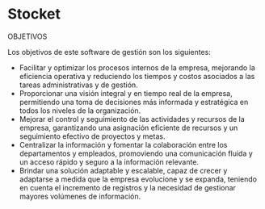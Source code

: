 # Stocket 

OBJETIVOS

Los objetivos de este software de gestión son los siguientes:

* Facilitar y optimizar los procesos internos de la empresa, mejorando la eficiencia operativa y reduciendo los tiempos
  y costos asociados a las tareas administrativas y de gestión.
* Proporcionar una visión integral y en tiempo real de la empresa, permitiendo una toma de decisiones más informada y
  estratégica en todos los niveles de la organización.
* Mejorar el control y seguimiento de las actividades y recursos de la empresa, garantizando una asignación eficiente de
  recursos y un seguimiento efectivo de proyectos y metas.
* Centralizar la información y fomentar la colaboración entre los departamentos y empleados, promoviendo una
  comunicación fluida y un acceso rápido y seguro a la información relevante.
* Brindar una solución adaptable y escalable, capaz de crecer y adaptarse a medida que la empresa evolucione y se
  expanda, teniendo en cuenta el incremento de registros y la necesidad de gestionar mayores volúmenes de información.
